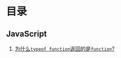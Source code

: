 # 目录

## JavaScript

1. [为什么`typeof function`返回的是`function`?](https://github.com/super-fool/blog/issues/49)
